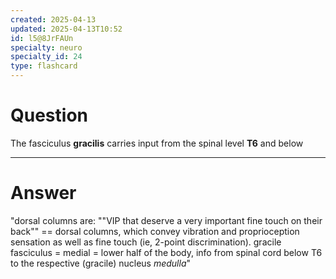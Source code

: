 ```yaml
---
created: 2025-04-13
updated: 2025-04-13T10:52
id: l5@8JrFAUn
specialty: neuro
specialty_id: 24
type: flashcard
---
```


# Question
The fasciculus **gracilis** carries input from the spinal level **T6** and below

---

# Answer
"dorsal columns are: ""VIP that deserve a very important fine touch on their back""   ==  dorsal columns, which convey vibration and proprioception sensation as well as fine touch (ie, 2-point discrimination).    gracile fasciculus = medial = lower half of the body, info from spinal cord below T6 to the respective (gracile) nucleus *medulla*"